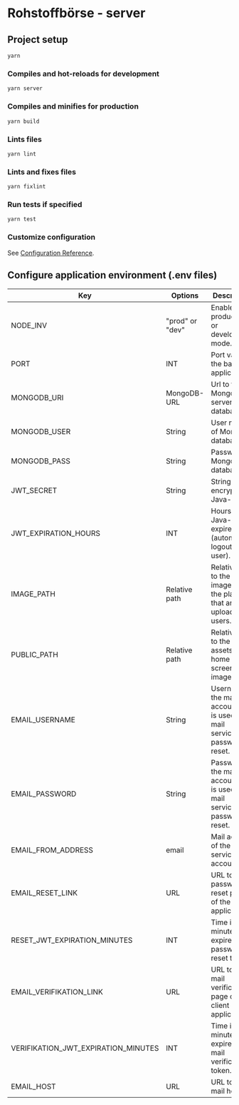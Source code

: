 # Rohstoffbörse - server

## Project setup

```
yarn
```

### Compiles and hot-reloads for development

```
yarn server
```

### Compiles and minifies for production

```
yarn build
```

### Lints files

```
yarn lint
```

### Lints and fixes files

```
yarn fixlint
```

### Run tests if specified

```
yarn test
```

### Customize configuration

See [Configuration Reference](https://cli.vuejs.org/config/).


## Configure application environment (.env files)

| Key | Options | Description | Example |
| ------ | ------ | ------ | ------ |
| NODE_INV | "prod" or "dev" | Enable production or development mode. | prod |
| PORT | INT | Port value of the backend application. | 3000 |
| MONGODB_URI | MongoDB-URL | Url to the MongoDB server database. | mongodb://localhost:27017/rohstoffboerse |
| MONGODB_USER | String | User name of MongoDB database. | user |
| MONGODB_PASS | String | Password of MongoDB database. | password |
| JWT_SECRET | String | String to encrypt the Java-Token. | d3kSb24v5y87dke561Y |
| JWT_EXPIRATION_HOURS | INT | Hours when Java-Token expires (automatic logout of the user). | 12 |
| IMAGE_PATH | Relative path | Relative path to the images to the platform that are uploaded by users. | /public/pictures |
| PUBLIC_PATH | Relative path | Relative path to the public assets (e.g. home screen images) | /public |
| EMAIL_USERNAME | String | Username to the mail account that is used for mail services like password reset. | emailUser |
| EMAIL_PASSWORD | String | Password to the mail account that is used for mail services like password reset. | emailPassword |
| EMAIL_FROM_ADDRESS | email | Mail address of the mail service account | info@rohstoffboerse.de |
| EMAIL_RESET_LINK | URL | URL to the password reset page of the client application. | https://localhost:8080/reset_password |
| RESET_JWT_EXPIRATION_MINUTES | INT | Time in minutes to expire the password reset token. | 10 |
| EMAIL_VERIFIKATION_LINK | URL | URL to the mail verification page of the client application. | http://localhost:8080/email_verification |
| VERIFIKATION_JWT_EXPIRATION_MINUTES | INT | Time in minutes to expire the mail verification token. | 30 |
| EMAIL_HOST | URL | URL to the mail host. | smtp.gmail.com |